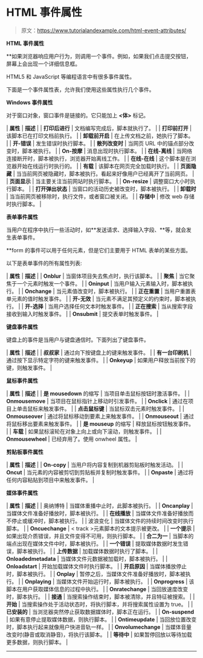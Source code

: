 # HTML 事件属性

> 原文：<https://www.tutorialandexample.com/html-event-attributes/>

**HTML 事件属性**

 **如果浏览器响应用户行为，则调用一个事件。例如，如果我们点击提交按钮，屏幕上会出现一个详细信息框。

HTML5 和 JavaScript 等编程语言中有很多事件属性。

下面是一个事件属性表，允许我们使用这些属性执行几个事件。

**Windows 事件属性**

对于窗口对象，窗口事件是链接的。它只能加上 **<体>** 标记。



| **属性** | **描述** |
| **打印后进行** | 文档编写完成后，脚本就执行了。 |
| **打印前打开** | 该脚本已在打印文档前执行。 |
| **卸载前开启** | 在上传文档之前，她执行了脚本。 |
| **开-错误** | 发生错误时执行脚本。 |
| **散列改变时** | 当网页 URL 中的锚点部分改变时，脚本被执行。 |
| **On-按摩** | 消息出现时执行脚本。 |
| **在线-离线** | 当网络连接断开时，脚本被执行，浏览器开始离线工作。 |
| **在线-在线** | 这个脚本是在浏览器开始在线运行时执行的。 |
| **有载** | 该脚本在网页完全加载时执行。 |
| **页面隐藏** | 当当前网页被隐藏时，脚本被执行。看起来好像用户已经离开了当前网页。 |
| **页面显示** | 当主要关注当前网站时执行脚本。 |
| **On-resize** | 调整窗口大小时执行脚本。 |
| **打开弹出状态** | 当窗口的活动历史被改变时，脚本被执行。 |
| **卸载时** | 当当前网页被移除时，执行文件，或者窗口被关闭。 |
| **存储中** | 修改 web 存储时执行脚本。 |



**表单事件属性**

当用户在程序中执行一些活动时，如**发送请求、选择输入字段、**等，就会发生表单事件。

 **form 的事件可以用于任何元素，但是它们主要用于 HTML 表单的某些方面。

以下是表单事件的所有属性列表:



| **属性** | **描述** |
| **Onblur** | 当窗体项目失去焦点时，执行该脚本。 |
| **聚焦** | 当它聚焦于一个元素时触发一个事件。 |
| **Oninput** | 当用户输入元素输入时，脚本被执行。 |
| **Onchange** | 当元素值改变时，脚本被执行。 |
| **正在重置** | 当用户重置表单元素的值时触发事件。 |
| **开-无效** | 当元素不满足其预定义的约束时，脚本被执行。 |
| **开-选择** | 当用户选择任何文本时触发事件。 |
| **正在搜索** | 当从搜索字段接收到输入时触发事件。 |
| **Onsubmit** | 提交表单时触发事件。 |



**键盘事件属性**

键盘上的事件是当用户与键盘通信时。下面列出了键盘事件。



| **属性** | **描述** |
| **叔叔家** | 通过向下按键盘上的键来触发事件。 |
| **有一台印刷机** | 通过按下显示特定字符的键来触发事件。 |
| **Onkeyup** | 如果用户释放当前按下的键，则触发事件。 |



**鼠标事件属性**



| **属性** | **描述** |
| **是 mousedown** 的缩写 | 当项目单击鼠标按钮时激活事件。 |
| **Onmousemove** | 当项目在鼠标指针上移动时引发事件。 |
| **Onclick** | 通过在项目上单击鼠标来触发事件。 |
| **点击鼠标键** | 当鼠标双击元素时触发事件。 |
| **Onmouseover** | 通过将鼠标移动到要素上来触发事件。 |
| **Onmouseout** | 通过将鼠标移出要素来触发事件。 |
| **是 mouseup** 的缩写 | 释放鼠标按钮触发事件。 |
| **车载** | 如果鼠标滚轮在对象上向上或向下滚动，则触发事件。 |
| **Onmousewheel** | 已经弃用了。使用 onwheel 属性。 |



**剪贴板事件属性**



| **属性** | **描述** |
| **On-copy** | 当用户将内容复制到机器剪贴板时触发活动。 |
| **Oncut** | 当元素的内容被剪切到剪贴板并复制时触发事件。 |
| **Onpaste** | 通过将任何内容粘贴到项目中来触发事件。 |



**媒体事件属性**



| **属性** | **描述** |
| 奥纳博特 | 当媒体重播中止时，此脚本被执行。 |
| **Oncanplay** | 当媒体文件准备好播放时，脚本被执行。 |
| **在线播放** | 当媒体文件准备好播放而不停止或缓冲时，脚本被执行。 |
| 波浪变化 | 当媒体文件的持续时间改变时执行脚本。 |
| **Oncuechange** | < track >元素脚本的文本提示被更改。 |
| **一个提示** | 如果出现介质错误，并且文件变得不可用，则执行脚本。 |
| **合二为一** | 当脚本的端点出现在媒体文件中时，脚本被执行。 |
| **一个错误** | 提取媒体数据时发生错误，脚本被执行。 |
| **上传数据** | 加载媒体数据时执行了脚本。 |
| **Onloadedmetadata** | 当媒体文件元数据被加载时，脚本被执行。 |
| **Onloadstart** | 开始加载媒体文件时执行脚本。 |
| **开启原因** | 当媒体播放停止时，脚本被执行。 |
| **Onplay** | 暂停之后，当媒体文件准备好播放时，脚本被执行。 |
| **Onplaying** | 当媒体文件开始运行时，脚本被执行。 |
| **Onprogress** | 该脚本在用户获取媒体信息的过程中执行。 |
| **Onratechange** | 当回放速度改变时，脚本执行。 |
| **接通** | 当搜索操作结束时，脚本被清除，并且特征被搜索。 |
| **开始** | 当搜索操作处于活动状态时，将执行脚本，并将搜索属性设置为 true。 |
| **已安装的** | 当浏览器突然停止获取数据媒体时，脚本正在运行。 |
| **On-suspend** | 如果有意停止提取媒体数据，则执行脚本。 |
| **Ontimeupdate** | 当回放位置改变时，脚本执行起来就像用户快进音轨一样。 |
| **Onvolumechange** | 当媒体音量改变时(静音或取消静音)，将执行该脚本。 |
| **等待中** | 如果暂停回放以等待加载更多数据，则执行脚本。 |

****
